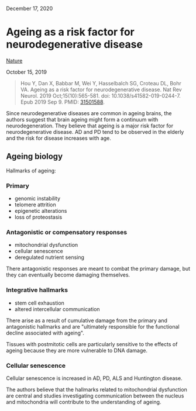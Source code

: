 December 17, 2020

# Ageing as a risk factor for neurodegenerative disease

[Nature](https://www.nature.com/articles/s41582-019-0244-7)

October 15, 2019

> Hou Y, Dan X, Babbar M, Wei Y, Hasselbalch SG, Croteau DL, Bohr VA. Ageing as
> a risk factor for neurodegenerative disease. Nat Rev Neurol. 2019
> Oct;15(10):565-581. doi: 10.1038/s41582-019-0244-7. Epub 2019 Sep 9. PMID:
> [31501588](https://pubmed.ncbi.nlm.nih.gov/31501588).

Since neurodegenerative diseases are common in ageing brains, the authors
suggest that brain ageing might form a continuum with neurodegeneration. They
believe that ageing is a major risk factor for neurodegenerative disease. AD and
PD tend to be observed in the elderly and the risk for disease increases with
age.

## Ageing biology

Hallmarks of ageing: 

### Primary

 - genomic instability
 - telomere attrition
 - epigenetic alterations
 - loss of proteostasis

### Antagonistic or compensatory responses

 - mitochondrial dysfunction
 - cellular senescence
 - deregulated nutrient sensing

There antagonistic responses are meant to combat the primary damage, but they
can eventually become damaging themselves.

### Integrative hallmarks

 - stem cell exhaustion
 - altered intercellular communication

There arise as a result of cumulative damage from the primary and antagonistic
hallmarks and are "ultimately responsible for the functional decline associated
with ageing".

Tissues with postmitotic cells are particularly sensitive to the effects of
ageing because they are more vulnerable to DNA damage. 

### Cellular senescence

Cellular senescence is increased in AD, PD, ALS and Huntington disease. 

The authors believe that the hallmarks related to mitochondrial dysfunction are
central and studies investigating communication between the nucleus and
mitochondria will contribute to the understanding of ageing.
